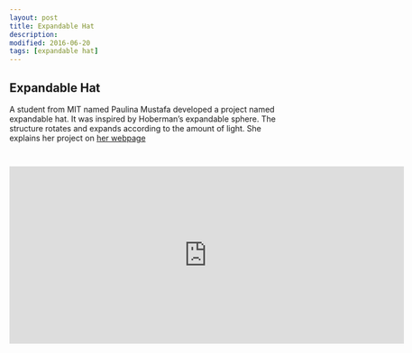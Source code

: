 ```yaml
---
layout: post
title: Expandable Hat
description: 
modified: 2016-06-20
tags: [expandable hat]
---
```

## Expandable Hat

A student from MIT named Paulina Mustafa developed a project named expandable hat. It was inspired by Hoberman’s expandable sphere. The structure rotates and expands according to the amount of light.
She explains her project on [her webpage](http://fab.cba.mit.edu/classes/863.11/people/paulina.mustafa/final.html)

<figure>
<a href="http://fab.cba.mit.edu/classes/863.11/people/paulina.mustafa/img/hatsmall.jpg"><img src="http://fab.cba.mit.edu/classes/863.11/people/paulina.mustafa/img/hatsmall.jpg" alt=""></a>
</Figure>

<figure>
<a href="http://fab.cba.mit.edu/classes/863.11/people/paulina.mustafa/img/hatbig.jpg"><img src="http://fab.cba.mit.edu/classes/863.11/people/paulina.mustafa/img/hatbig.jpg" alt=""></a>
</Figure>

<iframe width="700" height="315" src="https://www.youtube.com/embed/jfa8TtyvpBY" frameborder="0" allowfullscreen></iframe>
